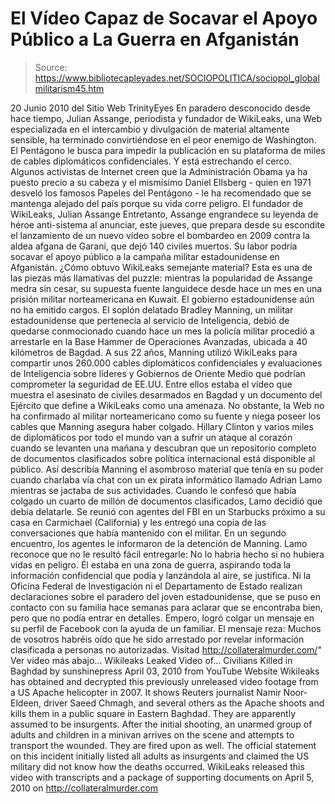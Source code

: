 # El Vídeo Capaz de Socavar el Apoyo Público a La Guerra en Afganistán

> Source: https://www.bibliotecapleyades.net/SOCIOPOLITICA/sociopol_globalmilitarism45.htm

20 Junio 2010
del Sitio Web
TrinityEyes
En paradero desconocido desde hace tiempo, Julian Assange, periodista y fundador de
WikiLeaks, una
Web especializada en el intercambio y divulgación de material
altamente sensible, ha terminado convirtiéndose en el peor enemigo de
Washington.
El Pentágono le busca para impedir la publicación en su
plataforma de miles de cables diplomáticos confidenciales. Y está
estrechando el cerco.
Algunos activistas de Internet creen que la
Administración
Obama ya ha puesto precio a su cabeza y el mismísimo
Daniel Ellsberg - quien en 1971 desveló los famosos
Papeles del Pentágono - le ha
recomendado que se mantenga alejado del país porque su vida corre peligro.
El fundador
de WikiLeaks, Julian Assange
Entretanto, Assange engrandece su leyenda de héroe anti-sistema al anunciar,
este jueves, que prepara desde su escondite el lanzamiento de un nuevo vídeo
sobre el bombardeo en 2009 contra la aldea afgana de Garani, que dejó 140
civiles muertos.
Su labor podría socavar el apoyo público a la campaña
militar estadounidense en Afganistán.
¿Cómo obtuvo WikiLeaks semejante
material? Esta es una de las piezas más llamativas del puzzle:
mientras la
popularidad de Assange medra sin cesar, su supuesta fuente languidece desde
hace un mes en una prisión militar norteamericana en Kuwait.
El gobierno
estadounidense aún no ha emitido cargos.
El soplón delatado
Bradley Manning, un militar estadounidense que pertenecía
al servicio de Inteligencia, debió de quedarse conmocionado cuando hace un
mes la policía militar procedió a arrestarle en la Base Hammer de
Operaciones Avanzadas, ubicada a 40 kilómetros de Bagdad.
A sus 22 años, Manning utilizó WikiLeaks para compartir unos 260.000 cables diplomáticos
confidenciales y evaluaciones de Inteligencia sobre líderes y Gobiernos de
Oriente Medio que podrían comprometer la seguridad de EE.UU.
Entre ellos
estaba el vídeo que muestra el asesinato de civiles desarmados en Bagdad y
un documento del Ejército que define a WikiLeaks como una amenaza.
No
obstante, la Web no ha confirmado al militar norteamericano como su fuente y
niega poseer los cables que Manning asegura haber colgado.
Hillary Clinton y varios miles de diplomáticos por todo el mundo van a
sufrir un ataque al corazón cuando se levanten una mañana y descubran que un
repositorio completo de documentos clasificados sobre política internacional
está disponible al público.
Así describía Manning el asombroso material que
tenía en su poder cuando charlaba vía chat con un ex pirata informático
llamado Adrian Lamo mientras se jactaba de sus actividades.
Cuando le
confesó que había colgado un cuarto de millón de documentos clasificados,
Lamo decidió que debía delatarle. Se reunió con agentes del FBI en un Starbucks próximo a su casa en Carmichael (California) y les entregó una
copia de las conversaciones que había mantenido con el militar. En un
segundo encuentro, los agentes le informaron de la detención de Manning.
Lamo reconoce que no le resultó fácil entregarle:
No lo habría hecho si no
hubiera vidas en peligro. Él estaba en una zona de guerra, aspirando toda la
información confidencial que podía y lanzándola al aire, se justifica.
Ni
la Oficina Federal de Investigación ni el Departamento de Estado realizan
declaraciones sobre el paradero del joven estadounidense, que se puso en
contacto con su familia hace semanas para aclarar que se encontraba bien,
pero que no podía entrar en detalles.
Empero, logró colgar un mensaje en su
perfil de Facebook con la ayuda de un familiar.
El mensaje reza:
Muchos de
vosotros habréis oído que he sido arrestado por revelar información
clasificada a personas no autorizadas. Visitad
http://collateralmurder.com/"
Ver video más abajo...
Wikileaks Leaked Video of...
Civilians Killed in Baghdad
by
sunshinepress
April 03, 2010
from
YouTube Website
Wikileaks has obtained and decrypted this previously unreleased video
footage from a US Apache helicopter in 2007.
It shows Reuters journalist Namir Noor-Eldeen, driver
Saeed Chmagh, and several others as the Apache
shoots and kills them in a public square in Eastern Baghdad.
They are
apparently assumed to be insurgents. After the initial shooting, an unarmed
group of adults and children in a minivan arrives on the scene and attempts
to transport the wounded. They are fired upon as well. The official
statement on this incident initially listed all adults as insurgents and
claimed the US military did not know how the deaths occurred.
WikiLeaks
released this video with transcripts and a package of supporting documents
on April 5, 2010 on
http://collateralmurder.com
